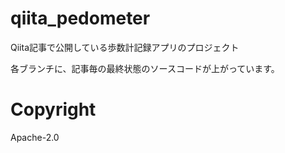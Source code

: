 # qiita_pedometer
Qiita記事で公開している歩数計記録アプリのプロジェクト

各ブランチに、記事毎の最終状態のソースコードが上がっています。

# Copyright
Apache-2.0
